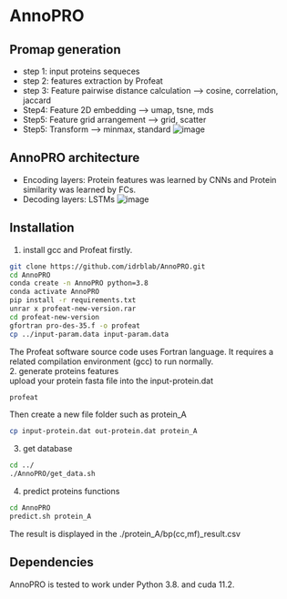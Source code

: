 # AnnoPRO
## Promap generation
* step 1: input proteins sequeces
* step 2: features extraction by Profeat
* step 3:  Feature pairwise distance calculation --> cosine, correlation, jaccard
* Step4: Feature 2D embedding --> umap, tsne, mds
* Step5: Feature grid arrangement --> grid, scatter
* Step5: Transform --> minmax, standard
![image](https://user-images.githubusercontent.com/76670356/204513203-2f0a430b-4b2c-4b1e-9587-3ee5a953150b.png)
## AnnoPRO architecture
* Encoding layers: Protein features was learned by CNNs and Protein similarity was learned by FCs.
* Decoding layers: LSTMs
![image](https://user-images.githubusercontent.com/76670356/204524869-31f558f0-0298-48c5-b4d2-3d5d087a2def.png)
## Installation
1. install gcc and  Profeat firstly.
```bash
git clone https://github.com/idrblab/AnnoPRO.git
cd AnnoPRO
conda create -n AnnoPRO python=3.8
conda activate AnnoPRO
pip install -r requirements.txt
unrar x profeat-new-version.rar
cd profeat-new-version
gfortran pro-des-35.f -o profeat
cp ../input-param.data input-param.data
```
The Profeat software source code uses Fortran language. It requires a related compilation environment (gcc) to run normally.<br /> 
2. generate proteins features <br />
upload your protein fasta file into the input-protein.dat
```bash
profeat
```
Then create a new file folder such as protein_A
```bash
cp input-protein.dat out-protein.dat protein_A
```
3. get database
```bash
cd ../
./AnnoPRO/get_data.sh
```
4. predict proteins functions
```bash
cd AnnoPRO
predict.sh protein_A
```
The result is displayed in the ./protein_A/bp(cc,mf)_result.csv
## Dependencies
AnnoPRO is tested to work under Python 3.8. and  cuda 11.2.
